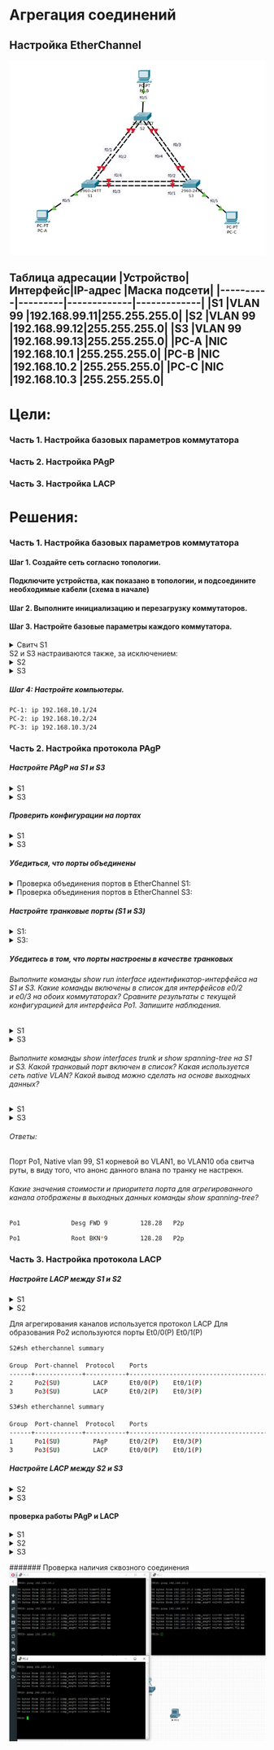# Агрегация соединений
## Настройка EtherChannel

![](schema.png)

Таблица адресации
|Устройство|Интерфейс|IP-адрес	   |Маска подсети|
|----------|---------|-------------|-------------|
|S1		   |VLAN 99	 |192.168.99.11|255.255.255.0|
|S2		   |VLAN 99	 |192.168.99.12|255.255.255.0|
|S3		   |VLAN 99	 |192.168.99.13|255.255.255.0|
|PC-A  	   |NIC	     |192.168.10.1 |255.255.255.0|
|PC-B	   |NIC		 |192.168.10.2 |255.255.255.0|
|PC-C	   |NIC	     |192.168.10.3 |255.255.255.0|
--------------------------------------------------

#	Цели:

### Часть 1. Настройка базовых параметров коммутатора
### Часть 2. Настройка PAgP
### Часть 3. Настройка LACP

# Решения:

### Часть 1. Настройка базовых параметров коммутатора
#### Шаг 1. Создайте сеть согласно топологии.
#### Подключите устройства, как показано в топологии, и подсоедините необходимые кабели (схема в начале)
#### Шаг 2. Выполните инициализацию и перезагрузку коммутаторов.
#### Шаг 3. Настройте базовые параметры каждого коммутатора.

<details>
 <summary>Свитч S1</summary>

``` bash
Switch#conf t
Switch(config)#no ip domain-lookup 
Switch(config)#hostname S1
S1(config)#service password-encryption
S1(config)#enable secret class
S1(config)#line console 0
S1(config-line)#password cisco
S1(config-line)#login
S1(config-line)#exec-timeout 5 0
S1(config-line)#logging synchronous
S1(config-line)#exit
S1(config)#line vty 0 4
S1(config-line)#password cisco
S1(config-line)#login
S1(config-line)#exec-timeout 5 0
S1(config-line)#logging synchronous
S1(config-line)#exit
S1(config)#int range e0/0-3,e1/1-3
S1(config-if-range)#shut
S1(config)#no logging console
S1(config)#vtp mode transparent
S1(config)#vlan 99
S1(config-vlan)#name Management
S1(config-vlan)#vlan 10
S1(config-vlan)#name Staff
S1(config-vlan)#exit
S1(config)#int e1/0
S1(config-if)#switchport mode access
S1(config-if)#switchport access vlan 10
S1(config-if)#exit
S1(config)#int vlan 99
S1(config-if)#ip address 192.168.99.11 255.255.255.0
S1(config-if)#exit
S1(config)#exit
S1#copy running-config startup-config
```

</details>
S2 и S3 настраиваются также, за исключением:

<details>
 <summary>S2</summary>

``` bash
Switch(config)#hostname S2
S1(config-if)#ip address 192.168.99.12 255.255.255.0
```
</details>
<details>
 <summary>S3</summary>

``` bash
Switch(config)#hostname S3
S1(config-if)#ip address 192.168.99.13 255.255.255.0
```
</details>

##### Шаг 4: Настройте компьютеры.

``` bash
PC-1: ip 192.168.10.1/24
PC-2: ip 192.168.10.2/24
PC-3: ip 192.168.10.3/24
```

### Часть 2. Настройка протокола PAgP
##### Настройте PAgP на S1 и S3

<details>
 <summary>S1</summary>

``` bash
S1#conf t
S1(config)#interface range e0/2-3
S1(config-if-range)#channel-group 1 mode desirable
Creating a port-channel interface Port-channel 1

S1(config-if-range)#no shutdown
```
</details>

<details>
 <summary>S3</summary>

``` bash
S1#conf t
S1(config)#interface range e0/2-3
S1(config-if-range)#channel-group 1 mode auto
Creating a port-channel interface Port-channel 1

S1(config-if-range)#no shutdown
```
</details>

##### Проверить конфигурации на портах

<details>
 <summary>S1</summary>

``` bash
S1#sh run interface e0/2

interface Ethernet0/2
 channel-group 1 mode desirable
end
```

``` bash
S1#sh run interface e0/3

interface Ethernet0/3
 channel-group 1 mode desirable
end
```

``` bash
S1#sh int e0/2 switchport
Administrative Mode: dynamic auto
Operational Mode: static access (member of bundle Po1)
```

``` bash
S1#sh int e0/3 switchport
Administrative Mode: dynamic auto
Operational Mode: static access (member of bundle Po1)

```
</details>

<details>
 <summary>S3</summary>

``` bash
S3#sh run interface e0/2
interface Ethernet0/2
 channel-group 1 mode auto
```

``` bash
S3#sh run interface e0/3
interface Ethernet0/3
 channel-group 1 mode auto
```

``` bash
S3#sh int e0/2 switch
Administrative Mode: dynamic auto
Operational Mode: static access (member of bundle Po1)
```

``` bash
S3#sh int e0/3 switch
Administrative Mode: dynamic auto
Operational Mode: static access (member of bundle Po1)
```
</details>

##### Убедиться, что порты объединены
<details>
 <summary>Проверка объединения портов в EtherChannel S1:</summary>

``` bash
S1#show etherchannel summary

Group  Port-channel  Protocol    Ports
------+-------------+-----------+----------------------------------------------

1      Po1(SU)           PAgP   Et0/2(P) Et0/3(P)
```
</details>

<details>
 <summary>Проверка объединения портов в EtherChannel S3:</summary>

``` bash
S3#show etherchannel summary

Group  Port-channel  Protocol    Ports
------+-------------+-----------+----------------------------------------------

1      Po1(SU)           PAgP   Et0/2(P) Et0/3(P) 
```
</details>

##### Настройте транковые порты (S1 и S3)

</details>
<details>
 <summary>S1:</summary>
 
``` bash
S1(config)# interface port-channel 1
S1(config-if)# switchport trunk encapsulation dot1q
S1(config-if)# switchport mode trunk
S1(config-if)# switchport trunk native vlan 99
```

</details>

</details>
<details>
 <summary>S3:</summary>
 
``` bash
S1(config)# interface port-channel 1
S1(config-if)# switchport trunk encapsulation dot1q
S1(config-if)# switchport mode trunk
S1(config-if)# switchport trunk native vlan 99
```

</details>

##### Убедитесь в том, что порты настроены в качестве транковых
###### Выполните команды show run interface идентификатор-интерфейса на S1 и S3. Какие команды включены в список для интерфейсов e0/2 и e0/3 на обоих коммутаторах? Сравните результаты с текущей конфигурацией для интерфейса Po1. Запишите наблюдения.
<details>
 <summary>S1</summary>

``` bash
S1#sh run interface Po1
Building configuration...

Current configuration : 125 bytes
!
interface Port-channel1
 switchport trunk encapsulation dot1q
 switchport trunk native vlan 99
 switchport mode trunk
end

S1#sh int Po1 switchport
Name: Po1
Switchport: Enabled
Administrative Mode: trunk
Operational Mode: trunk
Administrative Trunking Encapsulation: dot1q
Operational Trunking Encapsulation: dot1q
Negotiation of Trunking: On
Access Mode VLAN: 1 (default)
Trunking Native Mode VLAN: 99 (Management)
Administrative Native VLAN tagging: enabled
Voice VLAN: none
Administrative private-vlan host-association: none
Administrative private-vlan mapping: none
Administrative private-vlan trunk native VLAN: none
Administrative private-vlan trunk Native VLAN tagging: enabled
Administrative private-vlan trunk encapsulation: dot1q
Administrative private-vlan trunk normal VLANs: none
Administrative private-vlan trunk associations: none
Administrative private-vlan trunk mappings: none
Operational private-vlan: none
Trunking VLANs Enabled: ALL
Pruning VLANs Enabled: 2-1001

Protected: false
Appliance trust: none
```

</details>

<details>
 <summary>S3</summary>
 
``` bash
S3#sh run interface Po1
Building configuration...

Current configuration : 125 bytes
!
interface Port-channel1
 switchport trunk encapsulation dot1q
 switchport trunk native vlan 99
 switchport mode trunk
end

S3#sh int Po1 switchport
Name: Po1
Switchport: Enabled
Administrative Mode: trunk
Operational Mode: trunk
Administrative Trunking Encapsulation: dot1q
Operational Trunking Encapsulation: dot1q
Negotiation of Trunking: On
Access Mode VLAN: 1 (default)
Trunking Native Mode VLAN: 99 (Management)
Administrative Native VLAN tagging: enabled
Voice VLAN: none
Administrative private-vlan host-association: none
Administrative private-vlan mapping: none
Administrative private-vlan trunk native VLAN: none
Administrative private-vlan trunk Native VLAN tagging: enabled
Administrative private-vlan trunk encapsulation: dot1q
Administrative private-vlan trunk normal VLANs: none
Administrative private-vlan trunk associations: none
Administrative private-vlan trunk mappings: none
Operational private-vlan: none
Trunking VLANs Enabled: ALL
Pruning VLANs Enabled: 2-1001

Protected: false
Appliance trust: none
```

</details>

###### Выполните команды show interfaces trunk и show spanning-tree на S1 и S3. Какой транковый порт включен в список? Какая используется сеть native VLAN? Какой вывод можно сделать на основе выходных данных?

<details>
 <summary>S1</summary>
 
``` bash
S1#show interfaces trunk

Port        Mode             Encapsulation  Status        Native vlan
Po1         on               802.1q         trunking      99

Port        Vlans allowed on trunk
Po1         1-4094

Port        Vlans allowed and active in management domain
Po1         1,10,99

Port        Vlans in spanning tree forwarding state and not pruned
Po1         1,10,99

S1#show spanning-tree

VLAN0001
  Spanning tree enabled protocol ieee
  Root ID    Priority    32769
             Address     aabb.cc00.1000
             This bridge is the root
             Hello Time   2 sec  Max Age 20 sec  Forward Delay 15 sec

  Bridge ID  Priority    32769  (priority 32768 sys-id-ext 1)
             Address     aabb.cc00.1000
             Hello Time   2 sec  Max Age 20 sec  Forward Delay 15 sec
             Aging Time  300 sec

Interface           Role Sts Cost      Prio.Nbr Type
------------------- ---- --- --------- -------- --------------------------------
Po1                 Desg FWD 56        128.65   P2p



VLAN0010
  Spanning tree enabled protocol ieee
  Root ID    Priority    32778
             Address     aabb.cc00.1000
             This bridge is the root
             Hello Time   2 sec  Max Age 20 sec  Forward Delay 15 sec

  Bridge ID  Priority    32778  (priority 32768 sys-id-ext 10)
             Address     aabb.cc00.1000
             Hello Time   2 sec  Max Age 20 sec  Forward Delay 15 sec
             Aging Time  300 sec

Interface           Role Sts Cost      Prio.Nbr Type
------------------- ---- --- --------- -------- --------------------------------
Et1/0               Desg FWD 100       128.5    P2p
Po1                 Desg FWD 56        128.65   P2p



VLAN0099
  Spanning tree enabled protocol ieee
  Root ID    Priority    32867
             Address     aabb.cc00.1000
             This bridge is the root
             Hello Time   2 sec  Max Age 20 sec  Forward Delay 15 sec

  Bridge ID  Priority    32867  (priority 32768 sys-id-ext 99)
             Address     aabb.cc00.1000
             Hello Time   2 sec  Max Age 20 sec  Forward Delay 15 sec
             Aging Time  300 sec

Interface           Role Sts Cost      Prio.Nbr Type
------------------- ---- --- --------- -------- --------------------------------
Po1                 Desg FWD 56        128.65   P2pp
```

</details>

<details>
 <summary>S3</summary>
 
``` bash
S3#show interfaces trunk

Port        Mode             Encapsulation  Status        Native vlan
Po1         on               802.1q         trunking      99

Port        Vlans allowed on trunk
Po1         1-4094

Port        Vlans allowed and active in management domain
Po1         1,10,99

Port        Vlans in spanning tree forwarding state and not pruned
Po1         1,10,99


S3#show spanning-tree

VLAN0001
  Spanning tree enabled protocol ieee
  Root ID    Priority    32769
             Address     aabb.cc00.1000
             Cost        56
             Port        65 (Port-channel1)
             Hello Time   2 sec  Max Age 20 sec  Forward Delay 15 sec

  Bridge ID  Priority    32769  (priority 32768 sys-id-ext 1)
             Address     aabb.cc00.3000
             Hello Time   2 sec  Max Age 20 sec  Forward Delay 15 sec
             Aging Time  300 sec

Interface           Role Sts Cost      Prio.Nbr Type
------------------- ---- --- --------- -------- --------------------------------
Po1                 Root FWD 56        128.65   P2p



VLAN0010
  Spanning tree enabled protocol ieee
  Root ID    Priority    32778
             Address     aabb.cc00.1000
             Cost        56
             Port        65 (Port-channel1)
             Hello Time   2 sec  Max Age 20 sec  Forward Delay 15 sec

  Bridge ID  Priority    32778  (priority 32768 sys-id-ext 10)
             Address     aabb.cc00.3000
             Hello Time   2 sec  Max Age 20 sec  Forward Delay 15 sec
             Aging Time  300 sec

Interface           Role Sts Cost      Prio.Nbr Type
------------------- ---- --- --------- -------- --------------------------------
Et1/0               Desg FWD 100       128.5    P2p
Po1                 Root FWD 56        128.65   P2p



VLAN0099
  Spanning tree enabled protocol ieee
  Root ID    Priority    32867
             Address     aabb.cc00.1000
             Cost        56
             Port        65 (Port-channel1)
             Hello Time   2 sec  Max Age 20 sec  Forward Delay 15 sec

  Bridge ID  Priority    32867  (priority 32768 sys-id-ext 99)
             Address     aabb.cc00.3000
             Hello Time   2 sec  Max Age 20 sec  Forward Delay 15 sec
             Aging Time  300 sec

Interface           Role Sts Cost      Prio.Nbr Type
------------------- ---- --- --------- -------- --------------------------------
Po1                 Root FWD 56        128.65   P2p

```

</details>

###### Ответы:
Порт Po1, Native vlan 99, S1 корневой во VLAN1, во VLAN10 оба свитча руты, в виду того, что анонс данного влана по транку не настрекн.


###### Какие значения стоимости и приоритета порта для агрегированного канала отображены в выходных данных команды show spanning-tree?

``` bash
Po1              Desg FWD 9         128.28   P2p
```

``` bash
Po1              Root BKN*9         128.28   P2p
```


### Часть 3. Настройка протокола LACP
##### Настройте LACP между S1 и S2

<details>
 <summary>S1</summary>
 
``` bash
S1(config)# interface range e0/0-1
S1(config-if-range)# switchport mode trunk
S1(config-if-range)# switchport trunk native vlan 99
S1(config-if-range)# channel-group 2 mode active
```

</details>

<details>
 <summary>S2</summary>
 
``` bash
S1(config)# interface range e0/0-1
S1(config-if-range)# switchport mode trunk
S1(config-if-range)# switchport trunk native vlan 99
S1(config-if-range)# channel-group 2 mode active
```

</details>

Для агрегирования каналов используется протокол LACP
Для образования Po2 используются порты Et0/0(P) Et0/1(P)

``` bash
S2#sh etherchannel summary

Group  Port-channel  Protocol    Ports
------+-------------+-----------+-----------------------------------------------
2      Po2(SU)         LACP      Et0/0(P)    Et0/1(P)
3      Po3(SU)         LACP      Et0/2(P)    Et0/3(P)
```

``` bash
S3#sh etherchannel summary

Group  Port-channel  Protocol    Ports
------+-------------+-----------+-----------------------------------------------
1      Po1(SU)         PAgP      Et0/2(P)    Et0/3(P)
3      Po3(SU)         LACP      Et0/0(P)    Et0/1(P)
```

##### Настройте LACP между S2 и S3

<details>
 <summary>S2</summary>
 
``` bash
S2(config)# interface range e0/2-3
S2(config-if-range)# switchport mode trunk
S2(config-if-range)# switchport trunk native vlan 99
S2(config-if-range)# channel-group 3 mode active
Creating a port-channel interface Port-channel 3
S2(config-if-range)# no shutdown
```

</details>

<details>
 <summary>S3</summary>
 
``` bash
S3(config)# interface range e0/0-1
S3(config-if-range)# switchport mode trunk
S3(config-if-range)# switchport trunk native vlan 99
S3(config-if-range)# channel-group 3 mode passive
Creating a port-channel interface Port-channel 3

S3(config-if-range)# no shutdown
```

</details>

#### проверка работы PAgP и LACP

<details>
 <summary>S1</summary>
 
``` bash
S1#sh etherchannel summary
Group  Port-channel  Protocol    Ports
------+-------------+-----------+-----------------------------------------------
1      Po1(SU)         PAgP      Et0/2(P)    Et0/3(P)
2      Po2(SU)         LACP      Et0/0(P)    Et0/1(P)
```
</details>

<details>
 <summary>S2</summary>
 
``` bash
S2#sh etherchannel summary
Group  Port-channel  Protocol    Ports
------+-------------+-----------+-----------------------------------------------
2      Po2(SU)         LACP      Et0/0(P)    Et0/1(P)
3      Po3(SU)         LACP      Et0/2(P)    Et0/3(P)
```

</details>

<details>
 <summary>S3</summary>
 
``` bash
S2#sh etherchannel summary
Group  Port-channel  Protocol    Ports
------+-------------+-----------+-----------------------------------------------
1      Po1(SU)         PAgP      Et0/2(P)    Et0/3(P)
3      Po3(SU)         LACP      Et0/0(P)    Et0/1(P)
```

</details>

####### Проверка наличия сквозного соединения
![](ping.jpg)